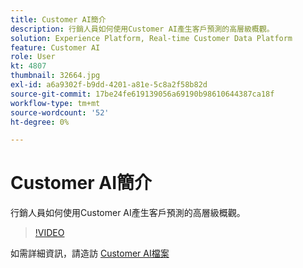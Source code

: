 ```yaml
---
title: Customer AI簡介
description: 行銷人員如何使用Customer AI產生客戶預測的高層級概觀。
solution: Experience Platform, Real-time Customer Data Platform
feature: Customer AI
role: User
kt: 4807
thumbnail: 32664.jpg
exl-id: a6a9302f-b9dd-4201-a81e-5c8a2f58b82d
source-git-commit: 17be24fe619139056a69190b98610644387ca18f
workflow-type: tm+mt
source-wordcount: '52'
ht-degree: 0%

---
```


# Customer AI簡介

行銷人員如何使用Customer AI產生客戶預測的高層級概觀。

>[!VIDEO](https://video.tv.adobe.com/v/32664?quality=12&learn=on)

如需詳細資訊，請造訪 [Customer AI檔案](https://experienceleague.adobe.com/docs/experience-platform/intelligent-services/customer-ai/overview.html)
